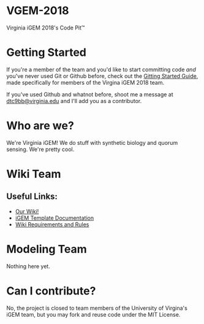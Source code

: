 # VGEM-2018
Virginia iGEM 2018's Code Pit™

# Getting Started
If you're a member of the team and you'd like to start committing code *and* you've never used Git or Github before, check out the [Gitting Started Guide](https://github.com/Mantissa-23/VGEM-2018/tree/master/.getting_started#1-what-is-this-document), made specifically for members of the Virgina iGEM 2018 team.

If you've used Github and whatnot before, shoot me a message at dtc9bb@virginia.edu and I'll add you as a contributor.

# Who are we?
We're Virginia iGEM! We do stuff with synthetic biology and quorum sensing. We're pretty cool.

# Wiki Team

## Useful Links:
- [Our Wiki!](http://2018.igem.org/Team:Virginia)
- [iGEM Template Documentation](http://2018.igem.org/Resources/Template_Documentation)
- [Wiki Requirements and Rules](http://2018.igem.org/Competition/Deliverables/Wiki)

# Modeling Team

Nothing here yet.

# Can I contribute?
No, the project is closed to team members of the University of Virgina's iGEM team, but you may fork and reuse code under the MIT License.
